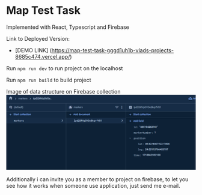  # Map Test Task

   Implemented with React, Typescript and Firebase

   Link to Deployed Version: 
   - [DEMO LINK] (https://map-test-task-gggd1uh1b-vlads-projects-8685c474.vercel.app/)

   Run `npm run dev` to run project on the localhost

   Run `npm run build` to build project

   Image of data structure on Firebase collection
    ![alt text](image.png)

   Additionally i can invite you as a member to project on firebase, to let you see how it works when someone use application, just send me e-mail.
